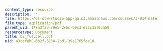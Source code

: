 ```yaml
---
content_type: resource
description: ''
file: https://ol-ocw-studio-app-qa.s3.amazonaws.com/courses/3-014-materials-laboratory-fall-2006/43cefeb06b2f32342bd139e1705fee18_b2_fuelcell.pdf
file_type: application/pdf
parent_uid: 178a3f23-79e5-2e6c-90c3-e52c15603a59
resourcetype: Document
title: b2_fuelcell.pdf
uid: 43cefeb0-6b2f-3234-2bd1-39e1705fee18
---
```

